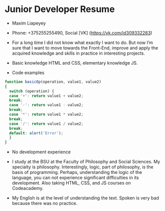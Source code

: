 # Junior Developer Resume
* Maxim Liapeyey

* Phone: +375255255490, Social [VK] (https://vk.com/id309332283)

* For a long time I did not know what exactly I want to do. But now I’m sure that I want to move towards the Front-End, improve and apply the acquired knowledge and skills in practice in interesting projects. 

* Basic knowledge HTML and CSS, elementary knowledge JS.

* Code examples 

```javascript 
function basicOp(operation, value1, value2)
{
  switch (operation) {
  case '+': return value1 + value2;
  break;
  case '-': return value1 - value2;
  break;
  case '*': return value1 * value2;
  break;
  case '/': return value1 / value2;
  break;
  default: alert('Error');
  }
}
```

* No development experience 

* I study at the BSU at the Faculty of Philosophy and Social Sciences. My specialty is philosophy. Interestingly, logic, part of philosophy, is the basis of programming. Perhaps, understanding the logic of the language, you can not experience significant difficulties in its development. Also taking HTML, CSS, and JS courses on Codeacademy.

* My English is at the level of understanding the text. Spoken is very bad because there was no practice. 
